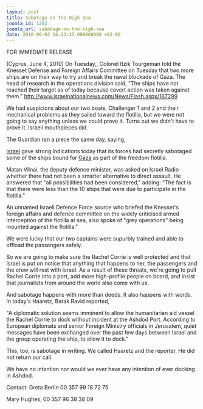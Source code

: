 ```yaml
---
layout: post
title: Sabotage on the High Sea
joomla_id: 1202
joomla_url: sabotage-on-the-high-sea
date: 2010-06-03 16:23:15.000000000 +02:00
---
```

<p>FOR IMMEDIATE RELEASE</p>
<p>(Cyprus, June 4, 2010) On Tuesday,, Colonel Itzik Tourgeman told the Knesset Defense and Foreign Affairs Committee on Tuesday that two more ships are on their way to try and break the naval blockade of Gaza. The head of research in the operations division said, "The ships have not reached their target as of today because covert action was taken against them." <a href="http://www.israelnationalnews.com/News/Flash.aspx/187299">http://www.israelnationalnews.com/News/Flash.aspx/187299</a></p>
<p>We had suspicions about our two boats, Challenger 1 and 2 and their mechanical problems as they sailed toward the flotilla, but we were not going to say anything unless we could prove it. Turns out we didn't have to prove it. Israeli mouthpieces did.</p>
<p>The Guardian ran a piece the same day, saying,</p>
<p><a href="http://www.guardian.co.uk/world/israel">Israel</a> gave strong indications today that its forces had secretly sabotaged some of the ships bound for <a href="http://www.guardian.co.uk/world/gaza">Gaza</a> as part of the freedom flotilla.</p>
<p>Matan Vilnai, the deputy defence minister, was asked on Israel Radio whether there had not been a smarter alternative to direct assault. He answered that "all possibilities had been considered," adding: "The fact is that there were less than the 10 ships that were due to participate in the flotilla."</p>
<p>An unnamed Israeli Defence Force source who briefed the Knesset's foreign affairs and defence committee on the widely criticised armed interception of the flotilla at sea, also spoke of "grey operations" being mounted against the flotilla."</p>
<p>We were lucky that our two captains were supurbly trained and able to offload the passengers safely.</p>
<p>So we are going to make sure the Rachel Corrie is well protected and that Israel is put on notice that anything that happens to her, the passengers and the crew will rest with Israel. As a result of these threats, we're going to pull Rachel Corrie into a port, add more high-profile people on board, and insist that journalists from around the world also come with us.</p>
<p>And sabotage happens with more than deeds. It also happens with words. In today's Haaretz, Barak Ravid reported,<span><a href="http://www.haaretz.com/misc/writers/barak-ravid-1.325"><span><br /></span></a></span></p>
<p>"A diplomatic solution seems imminent to allow the humanitarian aid vessel the Rachel Corrie to dock without incident at the Ashdod Port. According to European diplomats and senior Foreign Ministry officials in Jerusalem, quiet messages have been exchanged over the past few days between Israel and the group operating the ship, to allow it to dock."</p>
<p>This, too, is sabotage in writing. We called Haaretz and the reporter. He did not return our call.</p>
<p>We have no intention nor would we ever have any intention of ever docking in Ashdod.</p>
<p>Contact: Greta Berlin 00 357 99 18 72 75</p>
<p>Mary Hughes, 00 357 96 38 38 09</p>
